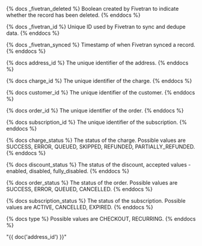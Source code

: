 {% docs _fivetran_deleted %}
Boolean created by Fivetran to indicate whether the record has been deleted.
{% enddocs %}

{% docs _fivetran_id %}
Unique ID used by Fivetran to sync and dedupe data.
{% enddocs %}

{% docs _fivetran_synced %}
Timestamp of when Fivetran synced a record.
{% enddocs %}

{% docs address_id %}
The unique identifier of the address.
{% enddocs %}

{% docs charge_id %}
The unique identifier of the charge.
{% enddocs %}

{% docs customer_id %}
The unique identifier of the customer.
{% enddocs %}

{% docs order_id %}
The unique identifier of the order.
{% enddocs %}

{% docs subscription_id %}
The unique identifier of the subscription.
{% enddocs %}

{% docs charge_status %}
The status of the charge. Possible values are SUCCESS, ERROR, QUEUED, SKIPPED, REFUNDED, PARTIALLY_REFUNDED.
{% enddocs %}

{% docs discount_status %}
The status of the discount, accepted values - enabled, disabled, fully_disabled.
{% enddocs %}

{% docs order_status %}
The status of the order. Possible values are SUCCESS, ERROR, QUEUED, CANCELLED.
{% enddocs %}

{% docs subscription_status %}
The status of the subscription. Possible values are ACTIVE, CANCELLED, EXPIRED.
{% enddocs %}

{% docs type %}
Possible values are CHECKOUT, RECURRING.
{% enddocs %}

 "{{ doc('address_id') }}"